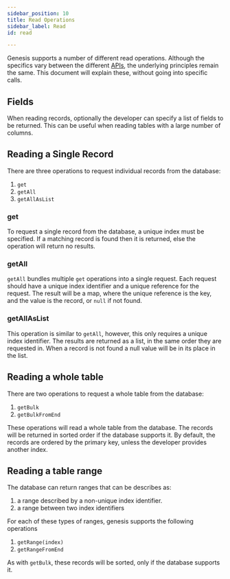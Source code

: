 ```yaml
---
sidebar_position: 10
title: Read Operations
sidebar_label: Read
id: read

---
```


Genesis supports a number of different read operations. Although the specifics vary between the different 
[APIs](docs/platform-reference/database/how-to/apis/overview), the underlying principles remain the same. This document will explain these,
without going into specific calls. 

## Fields

When reading records, optionally the developer can specify a list of fields to be returned. This can be useful when
reading tables with a large number of columns.

## Reading a Single Record

There are three operations to request individual records from the database: 

1. `get`
2. `getAll`
3. `getAllAsList`

### get

To request a single record from the database, a unique index must be specified. If a matching record is found then 
it is returned, else the operation will return no results.

### getAll

`getAll` bundles multiple `get` operations into a single request. Each request should have a unique index identifier 
and a unique reference for the request. The result will be a map, where the unique reference is the key, and the 
value is the record, or `null` if not found.

### getAllAsList

This operation is similar to `getAll`, however, this only requires a unique index identifier. The results are returned 
as a list, in the same order they are requested in. When a record is not found a null value will be in its place in the 
list.

## Reading a whole table

There are two operations to request a whole table from the database:

1. `getBulk`
2. `getBulkFromEnd`

These operations will read a whole table from the database. The records will be returned in sorted order if the 
database supports it. By default, the records are ordered by the primary key, unless the developer provides another 
index. 

## Reading a table range

The database can return ranges that can be describes as:

1. a range described by a non-unique index identifier.
2. a range between two index identifiers

For each of these types of ranges, genesis supports the following operations

1. `getRange(index)`
3. `getRangeFromEnd`



As with `getBulk`, these records will be sorted, only if the database supports it.